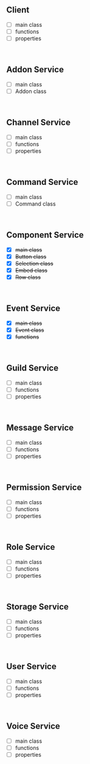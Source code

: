 ## Client
- [ ] main class
- [ ] functions
- [ ] properties

<br>

## Addon Service
- [ ] main class
- [ ] Addon class

<br>

## Channel Service
- [ ] main class
- [ ] functions
- [ ] properties

<br>

## Command Service
- [ ] main class
- [ ] Command class

<br>

## Component Service
- [x] ~~main class~~
- [x] ~~Button class~~
- [x] ~~Selection class~~
- [x] ~~Embed class~~
- [x] ~~Row class~~   

<br>

## Event Service
- [x] ~~main class~~
- [x] ~~Event class~~ 
- [x] ~~functions~~

<br>

## Guild Service
- [ ] main class
- [ ] functions
- [ ] properties

<br>

## Message Service
- [ ] main class
- [ ] functions
- [ ] properties

<br>

## Permission Service
- [ ] main class
- [ ] functions
- [ ] properties

<br>

## Role Service
- [ ] main class
- [ ] functions
- [ ] properties

<br>

## Storage Service
- [ ] main class
- [ ] functions
- [ ] properties

<br>

## User Service
- [ ] main class
- [ ] functions
- [ ] properties

<br>

## Voice Service
- [ ] main class
- [ ] functions
- [ ] properties

<br>

